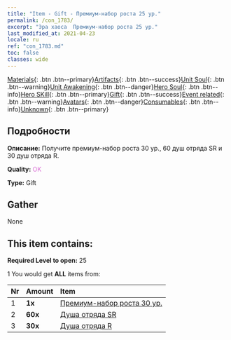 ```yaml
---
title: "Item - Gift - Премиум-набор роста 25 ур."
permalink: /con_1783/
excerpt: "Эра хаоса  Премиум-набор роста 25 ур."
last_modified_at: 2021-04-23
locale: ru
ref: "con_1783.md"
toc: false
classes: wide
---
```

 [Materials](/ItemsRU/){: .btn .btn--primary}[Artifacts](/ItemsRU/Artifacts/){: .btn .btn--success}[Unit Soul](/ItemsRU/UnitSoul/){: .btn .btn--warning}[Unit Awakening](/ItemsRU/UnitAwakening/){: .btn .btn--danger}[Hero Soul](/ItemsRU/HeroSoul/){: .btn .btn--info}[Hero SKill](/ItemsRU/HeroSkill/){: .btn .btn--primary}[Gift](/ItemsRU/Gift/){: .btn .btn--success}[Event related](/ItemsRU/Events/){: .btn .btn--warning}[Avatars](/ItemsRU/Avatars/){: .btn .btn--danger}[Consumables](/ItemsRU/Consumables/){: .btn .btn--info}[Unknown](/ItemsRU/Unknown/){: .btn .btn--primary}

## Подробности
 **Описание:** Получите премиум-набор роста 30 ур., 60 душ отряда SR и 30 душ отряда R.

 **Quality:** <span style="color: #DA70D6">OK</span>

 **Type:** Gift

## Gather

  None

## This item contains:

 **Required Level to open:** 25

 1 You would get **ALL** items  from:

  | Nr | Amount |     Item    |
  |:---|:-------|:------------|
  | 1 |  **1x** | [Премиум-набор роста 30 ур.](/ItemsRU/con_1784/) |  | 
  | 2 |  **60x** | [Душа отряда SR](/ItemsRU/con_534/) |  | 
  | 3 |  **30x** | [Душа отряда R](/ItemsRU/con_533/) |  | 
